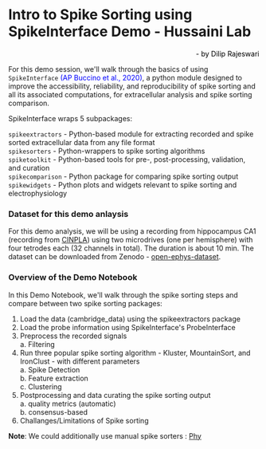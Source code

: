 # Intro to Spike Sorting using SpikeInterface Demo - Hussaini Lab
<div style="text-align: right"> <font color='black'>- by Dilip Rajeswari</font>  </div>

For this demo session, we'll walk through the basics of using `SpikeInterface` <font color='blue'>(AP Buccino et al., 2020)</font>, a python module designed to improve the accessibility, reliability, and reproducibility of spike sorting and all its associated computations, for extracellular analysis and spike sorting comparison. 

SpikeInterface wraps 5 subpackages:

`spikeextractors` - Python-based module for extracting recorded and spike sorted extracellular data from any file format <br>
`spikesorters` - Python-wrappers to spike sorting algorithms <br>
`spiketoolkit` - Python-based tools for pre-, post-processing, validation, and curation <br>
`spikecomparison` - Python package for comparing spike sorting output <br>
`spikewidgets` - Python plots and widgets relevant to spike sorting and electrophysiology <br>


### Dataset for this demo anlaysis

For this demo analysis, we will be using a recording from hippocampus CA1 (recording from [CINPLA](https://www.mn.uio.no/ibv/english/research/sections/fyscell/cinpla/)) using two microdrives (one per hemisphere) with four tetrodes each (32 channels in total). The duration is about 10 min. The dataset can be downloaded from Zenodo - [open-ephys-dataset](https://doi.org/10.5281/zenodo.4657314).


### Overview of the Demo Notebook
In this Demo Notebook, we'll walk through the spike sorting steps and compare between two spike sorting packages:

1. Load the data (cambridge_data) using the spikeextractors package <br>
2. Load the probe information using SpikeInterface's ProbeInterface <br>
3. Preprocess the recorded signals <br>
      a. Filtering
4. Run three popular spike sorting algorithm - Kluster, MountainSort, and IronClust - with different parameters <br>
      a. Spike Detection  <br>
      b. Feature extraction <br>
      c. Clustering  
5. Postprocessing and data curating the spike sorting output <br>
      a. quality metrics (automatic) <br>
      b. consensus-based 
6. Challanges/Limitations of Spike sorting <br>

<b>Note</b>: We could additionally use manual spike sorters : [Phy](https://github.com/cortex-lab/phy)
